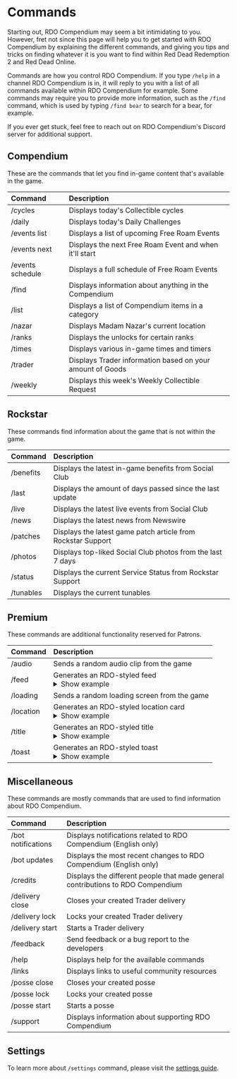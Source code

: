 # Commands

Starting out, RDO Compendium may seem a bit intimidating to you. However, fret not since this page will help you to get started with RDO Compendium by explaining the different commands,
and giving you tips and tricks on finding whatever it is you want to find within Red Dead Redemption 2 and Red Dead Online.

Commands are how you control RDO Compendium. If you type `/help` in a channel RDO Compendium is in, it will reply to you with a list of all commands available within RDO Compendium for example.
Some commands may require you to provide more information, such as the `/find` command, which is used by typing `/find bear` to search for a bear, for example.

If you ever get stuck, feel free to reach out on RDO Compendium's Discord server for additional support.

## Compendium

These are the commands that let you find in-game content that's available in the game.

| Command          | Description                                               |
| :--------------- | :-------------------------------------------------------- |
| /cycles          | Displays today's Collectible cycles                       |
| /daily           | Displays today's Daily Challenges                         |
| /events list     | Displays a list of upcoming Free Roam Events              |
| /events next     | Displays the next Free Roam Event and when it'll start    |
| /events schedule | Displays a full schedule of Free Roam Events              |
| /find            | Displays information about anything in the Compendium     |
| /list            | Displays a list of Compendium items in a category         |
| /nazar           | Displays Madam Nazar's current location                   |
| /ranks           | Displays the unlocks for certain ranks                    |
| /times           | Displays various in-game times and timers                 |
| /trader          | Displays Trader information based on your amount of Goods |
| /weekly          | Displays this week's Weekly Collectible Request           |

## Rockstar

These commands find information about the game that is not within the game.

| Command   | Description                                                  |
| :-------- | :----------------------------------------------------------- |
| /benefits | Displays the latest in-game benefits from Social Club        |
| /last     | Displays the amount of days passed since the last update     |
| /live     | Displays the latest live events from Social Club             |
| /news     | Displays the latest news from Newswire                       |
| /patches  | Displays the latest game patch article from Rockstar Support |
| /photos   | Displays top-liked Social Club photos from the last 7 days   |
| /status   | Displays the current Service Status from Rockstar Support    |
| /tunables | Displays the current tunables                                |

## Premium

These commands are additional functionality reserved for Patrons.

| Command   | Description                                                                                    |
| :-------- | :--------------------------------------------------------------------------------------------- |
| /audio    | Sends a random audio clip from the game                                                        |
| /feed     | Generates an RDO-styled feed<br /><details><summary>Show example</summary> ![Feed example](/img/wiki/feed-example.png)</details>                  |
| /loading  | Sends a random loading screen from the game                                                    |
| /location | Generates an RDO-styled location card<br /><details><summary>Show example</summary> ![Location example](/img/wiki/location-example.png)</details>  |
| /title    | Generates an RDO-styled title<br /><details><summary>Show example</summary> ![Title example](/img/wiki/title-example.png)</details>                |
| /toast    | Generates an RDO-styled toast<br /><details><summary>Show example</summary> ![Toast example](/img/wiki/toast-example.png)</details>                |

## Miscellaneous

These commands are mostly commands that are used to find information about RDO Compendium.

| Command            | Description                                                              |
| :----------------- | :----------------------------------------------------------------------- |
| /bot notifications | Displays notifications related to RDO Compendium (English only)          |
| /bot updates       | Displays the most recent changes to RDO Compendium (English only)        |
| /credits           | Displays the different people that made general contributions to RDO Compendium |
| /delivery close    | Closes your created Trader delivery                                      |
| /delivery lock     | Locks your created Trader delivery                                       |
| /delivery start    | Starts a Trader delivery                                                 |
| /feedback          | Send feedback or a bug report to the developers                          |
| /help              | Displays help for the available commands                                 |
| /links             | Displays links to useful community resources                             |
| /posse close       | Closes your created posse                                                |
| /posse lock        | Locks your created posse                                                 |
| /posse start       | Starts a posse                                                           |
| /support           | Displays information about supporting RDO Compendium                            |

## Settings

To learn more about `/settings` command, please visit the [settings guide](./settings).

